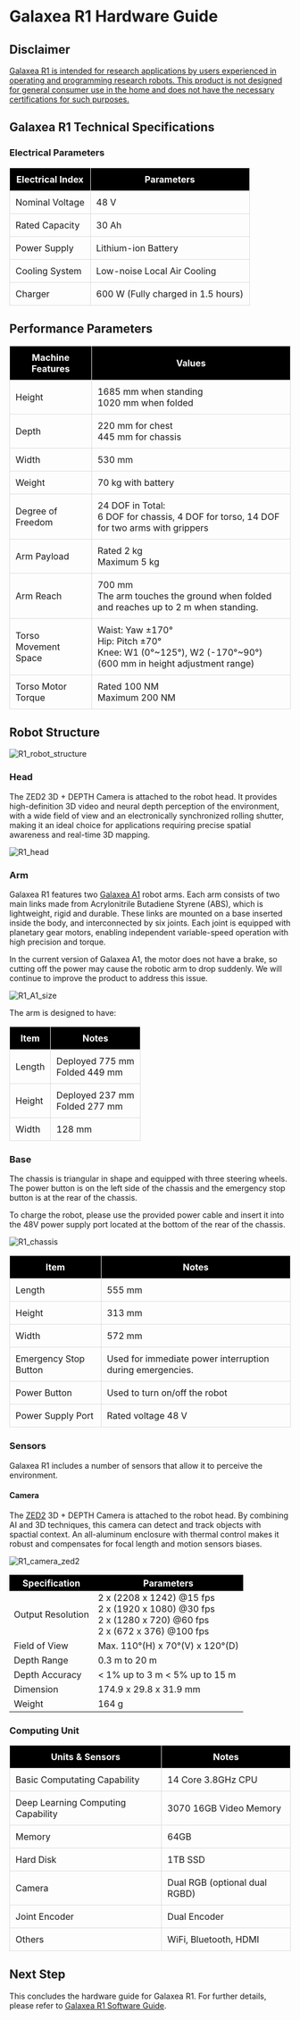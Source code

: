 # Galaxea R1 Hardware Guide

## Disclaimer

<u>Galaxea R1 is intended for research applications by users experienced in operating and programming research robots. This product is not designed for general consumer use in the home and does not have the necessary certifications for such purposes. </u>

## Galaxea R1 Technical Specifications

### Electrical Parameters

<table style="width: 100%; border-collapse: collapse;">
  <tr>
    <th style="background-color: black; color: white; vertical-align: middle; padding: 10px; border: 1px solid #ddd;">Electrical Index</th>
    <th style="background-color: black; color: white; vertical-align: middle; padding: 10px; border: 1px solid #ddd;">Parameters</th>
  </tr>
  <tr>
    <td style="vertical-align: middle; padding: 10px; border: 1px solid #ddd;">Nominal Voltage</td>
    <td style="vertical-align: middle; padding: 10px; border: 1px solid #ddd;">48 V</td>
  </tr>
  <tr>
    <td style="vertical-align: middle; padding: 10px; border: 1px solid #ddd;">Rated Capacity</td>
    <td style="vertical-align: middle; padding: 10px; border: 1px solid #ddd;">30 Ah</td>
  </tr>
  <tr>
    <td style="vertical-align: middle; padding: 10px; border: 1px solid #ddd;">Power Supply</td>
    <td style="vertical-align: middle; padding: 10px; border: 1px solid #ddd;">Lithium-ion Battery</td>
  </tr>
  <tr>
    <td style="vertical-align: middle; padding: 10px; border: 1px solid #ddd;">Cooling System</td>
    <td style="vertical-align: middle; padding: 10px; border: 1px solid #ddd;">Low-noise Local Air Cooling</td>
  </tr>
  <tr>
    <td style="vertical-align: middle; padding: 10px; border: 1px solid #ddd;">Charger</td>
    <td style="vertical-align: middle; padding: 10px; border: 1px solid #ddd;">600 W (Fully charged in 1.5 hours)</td>
  </tr>
</table>


## Performance Parameters

<table style="width: 100%; border-collapse: collapse;">
  <tr>
    <th style="background-color: black; color: white; vertical-align: middle; padding: 10px; border: 1px solid #ddd;">Machine Features</th>
    <th style="background-color: black; color: white; vertical-align: middle; padding: 10px; border: 1px solid #ddd;">Values</th>
  </tr>
  <tr>
    <td style="vertical-align: middle; padding: 10px; border: 1px solid #ddd;">Height</td>
    <td style="vertical-align: middle; padding: 10px; border: 1px solid #ddd;">1685 mm when standing <br />1020 mm when folded</td>
  </tr>
  <tr>
    <td style="vertical-align: middle; padding: 10px; border: 1px solid #ddd;">Depth</td>
    <td style="vertical-align: middle; padding: 10px; border: 1px solid #ddd;">220 mm for chest <br />445 mm for chassis</td>
  </tr>
  <tr>
    <td style="vertical-align: middle; padding: 10px; border: 1px solid #ddd;">Width</td>
    <td style="vertical-align: middle; padding: 10px; border: 1px solid #ddd;">530 mm</td>
  </tr>
  <tr>
    <td style="vertical-align: middle; padding: 10px; border: 1px solid #ddd;">Weight</td>
    <td style="vertical-align: middle; padding: 10px; border: 1px solid #ddd;">70 kg with battery</td>
  </tr>
  <tr>
    <td style="vertical-align: middle; padding: 10px; border: 1px solid #ddd;">Degree of Freedom</td>
    <td style="vertical-align: middle; padding: 10px; border: 1px solid #ddd;">24 DOF in Total: <br />6 DOF for chassis, 4 DOF for torso, 14 DOF for two arms with grippers</td>
  </tr>
  <tr>
    <td style="vertical-align: middle; padding: 10px; border: 1px solid #ddd;">Arm Payload</td>
    <td style="vertical-align: middle; padding: 10px; border: 1px solid #ddd;">Rated 2 kg<br />Maximum 5 kg</td>
  </tr>
  <tr>
    <td style="vertical-align: middle; padding: 10px; border: 1px solid #ddd;">Arm Reach</td>
    <td style="vertical-align: middle; padding: 10px; border: 1px solid #ddd;">700 mm <br />The arm touches the ground when folded and reaches up to 2 m when standing.</td>
  </tr>
  <tr>
    <td style="vertical-align: middle; padding: 10px; border: 1px solid #ddd;">Torso Movement Space</td>
    <td style="vertical-align: middle; padding: 10px; border: 1px solid #ddd;">Waist: Yaw ±170° <br />Hip: Pitch ±70° <br />Knee: W1 (0°~125°), W2 (-170°~90°) <br />(600 mm in height adjustment range)</td>
  </tr>
  <tr>
    <td style="vertical-align: middle; padding: 10px; border: 1px solid #ddd;">Torso Motor Torque</td>
    <td style="vertical-align: middle; padding: 10px; border: 1px solid #ddd;">Rated 100 NM<br />Maximum 200 NM</td>
  </tr>
</table>


## Robot Structure

![R1_robot_structure](assets/R1_robot_structure.png)

### Head

The ZED2 3D + DEPTH Camera is attached to the robot head. It provides high-definition 3D video and neural depth perception of the environment, with a wide field of view and an electronically synchronized rolling shutter, making it an ideal choice for applications requiring precise spatial awareness and real-time 3D mapping.

![R1_head](assets/R1_head.png)

### Arm

Galaxea R1 features two [Galaxea A1](docs/Introducing_Galaxea_Robot/product_info/A1.md) robot arms. Each arm consists of two main links made from Acrylonitrile Butadiene Styrene (ABS), which is lightweight, rigid and durable. These links are mounted on a base inserted inside the body, and interconnected by six joints. Each joint is equipped with planetary gear motors, enabling independent variable-speed operation with high precision and torque.

In the current version of Galaxea A1, the motor does not have a brake, so cutting off the power may cause the robotic arm to drop suddenly. We will continue to improve the product to address this issue.

![R1_A1_size](assets/R1_A1_size.png)

The arm is designed to have:

<table style="width: 100%; border-collapse: collapse;">
  <tr>
    <th style="background-color: black; color: white; vertical-align: middle; padding: 10px; border: 1px solid #ddd;">Item</th>
    <th style="background-color: black; color: white; vertical-align: middle; padding: 10px; border: 1px solid #ddd;">Notes</th>
  </tr>
  <tr>
    <td style="vertical-align: middle; padding: 10px; border: 1px solid #ddd;">Length</td>
    <td style="vertical-align: middle; padding: 10px; border: 1px solid #ddd;">Deployed 775 mm<br />Folded 449 mm</td>
  </tr>
  <tr>
    <td style="vertical-align: middle; padding: 10px; border: 1px solid #ddd;">Height</td>
    <td style="vertical-align: middle; padding: 10px; border: 1px solid #ddd;">Deployed 237 mm<br />Folded 277 mm</td>
  </tr>
  <tr>
    <td style="vertical-align: middle; padding: 10px; border: 1px solid #ddd;">Width</td>
    <td style="vertical-align: middle; padding: 10px; border: 1px solid #ddd;">128 mm</td>
  </tr>
</table>



### Base

The chassis is triangular in shape and equipped with three steering wheels. The power button is on the left side of the chassis and the emergency stop button is at the rear of the chassis.

To charge the robot, please use the provided power cable and insert it into the 48V power supply port located at the bottom of the rear of the chassis.

![R1_chassis](assets/R1_chassis.png)

<table style="width: 100%; border-collapse: collapse;">
  <tr>
    <th style="background-color: black; color: white; vertical-align: middle; padding: 10px; border: 1px solid #ddd;">Item</th>
    <th style="background-color: black; color: white; vertical-align: middle; padding: 10px; border: 1px solid #ddd;">Notes</th>
  </tr>
  <tr>
    <td style="vertical-align: middle; padding: 10px; border: 1px solid #ddd;">Length</td>
    <td style="vertical-align: middle; padding: 10px; border: 1px solid #ddd;">555 mm</td>
  </tr>
  <tr>
    <td style="vertical-align: middle; padding: 10px; border: 1px solid #ddd;">Height</td>
    <td style="vertical-align: middle; padding: 10px; border: 1px solid #ddd;">313 mm</td>
  </tr>
  <tr>
    <td style="vertical-align: middle; padding: 10px; border: 1px solid #ddd;">Width</td>
    <td style="vertical-align: middle; padding: 10px; border: 1px solid #ddd;">572 mm</td>
  </tr>
  <tr>
    <td style="vertical-align: middle; padding: 10px; border: 1px solid #ddd;">Emergency Stop Button</td>
    <td style="vertical-align: middle; padding: 10px; border: 1px solid #ddd;">Used for immediate power interruption during emergencies.</td>
  </tr>
  <tr>
    <td style="vertical-align: middle; padding: 10px; border: 1px solid #ddd;">Power Button</td>
    <td style="vertical-align: middle; padding: 10px; border: 1px solid #ddd;">Used to turn on/off the robot</td>
  </tr>
  <tr>
    <td style="vertical-align: middle; padding: 10px; border: 1px solid #ddd;">Power Supply Port</td>
    <td style="vertical-align: middle; padding: 10px; border: 1px solid #ddd;">Rated voltage 48 V</td>
  </tr>
</table>


### Sensors

Galaxea R1 includes a number of sensors that allow it to perceive the environment.

[//]: # (Galaxea R1 includes a number of sensors that allow it to perceive the environment:)

[//]: # ()
[//]: # (<table style="width: 100%; border-collapse: collapse;">)

[//]: # (  <tr>)

[//]: # (    <th style="background-color: black; color: white; vertical-align: middle; padding: 10px; border: 1px solid #ddd;">Units & Sensors</th>)

[//]: # (    <th style="background-color: black; color: white; vertical-align: middle; padding: 10px; border: 1px solid #ddd;">Notes</th>)

[//]: # (  </tr>)

[//]: # (  <tr>)

[//]: # (    <td style="vertical-align: middle; padding: 10px; border: 1px solid #ddd;">Basic Computing Capability</td>)

[//]: # (    <td style="vertical-align: middle; padding: 10px; border: 1px solid #ddd;">14 Core 3.8 GHz CPU</td>)

[//]: # (  </tr>)

[//]: # (  <tr>)

[//]: # (    <td style="vertical-align: middle; padding: 10px; border: 1px solid #ddd;">Deep Learning Computing Capability</td>)

[//]: # (    <td style="vertical-align: middle; padding: 10px; border: 1px solid #ddd;">3070 16 GB Video Memory</td>)

[//]: # (  </tr>)

[//]: # (  <tr>)

[//]: # (    <td style="vertical-align: middle; padding: 10px; border: 1px solid #ddd;">Memory</td>)

[//]: # (    <td style="vertical-align: middle; padding: 10px; border: 1px solid #ddd;">64 G</td>)

[//]: # (  </tr>)

[//]: # (  <tr>)

[//]: # (    <td style="vertical-align: middle; padding: 10px; border: 1px solid #ddd;">Hard Disk</td>)

[//]: # (    <td style="vertical-align: middle; padding: 10px; border: 1px solid #ddd;">1T SSD</td>)

[//]: # (  </tr>)

[//]: # (  <tr>)

[//]: # (    <td style="vertical-align: middle; padding: 10px; border: 1px solid #ddd;">Camera</td>)

[//]: # (    <td style="vertical-align: middle; padding: 10px; border: 1px solid #ddd;">Dual RGB &#40;optional dual RGBD&#41;</td>)

[//]: # (  </tr>)

[//]: # (  <tr>)

[//]: # (    <td style="vertical-align: middle; padding: 10px; border: 1px solid #ddd;">Joint Encoder</td>)

[//]: # (    <td style="vertical-align: middle; padding: 10px; border: 1px solid #ddd;">Dual Encoder</td>)

[//]: # (  </tr>)

[//]: # (  <tr>)

[//]: # (    <td style="vertical-align: middle; padding: 10px; border: 1px solid #ddd;">Others</td>)

[//]: # (    <td style="vertical-align: middle; padding: 10px; border: 1px solid #ddd;">WiFi, Bluetooth, HDMI</td>)

[//]: # (  </tr>)

[//]: # (</table>)

#### Camera

The [ZED2](https://www.stereolabs.com/products/zed-2) 3D + DEPTH Camera is attached to the robot head. By combining AI and 3D techniques, this camera can detect and track objects with spactial context. An all-aluminum enclosure with thermal control makes it robust and compensates for focal length and motion sensors biases.

![R1_camera_zed2](assets/R1_camera_zed2.png)

<table>
  <tr>
    <th style="background-color: black; color: white; vertical-align: middle;">Specification</th>
    <th style="background-color: black; color: white; vertical-align: middle;">Parameters</th>
  </tr>
  <tr>
    <td style="vertical-align: middle;">Output Resolution</td>
    <td>2 x (2208 x 1242) @15 fps <br />2 x (1920 x 1080) @30 fps <br />2 x (1280 x 720) @60 fps <br />2 x (672 x 376) @100 fps</td>
  </tr>
  <tr>
    <td style="vertical-align: middle;">Field of View</td>
    <td>Max. 110°(H) x 70°(V) x 120°(D)</td>
  </tr>
  <tr>
    <td style="vertical-align: middle;">Depth Range</td>
    <td>0.3 m to 20 m</td>
  </tr>
  <tr>
    <td style="vertical-align: middle;">Depth Accuracy</td>
    <td>&lt; 1% up to 3 m &lt; 5% up to 15 m</td>
  </tr>
  <tr>
    <td style="vertical-align: middle;">Dimension</td>
    <td>174.9 x 29.8 x 31.9 mm</td>
  </tr>
  <tr>
    <td style="vertical-align: middle;">Weight</td>
    <td>164 g</td>
  </tr>
</table>


### Computing Unit
<table style="width: 100%; border-collapse: collapse;">
  <tr>
    <th style="background-color: black; color: white; vertical-align: middle; padding: 10px; border: 1px solid #ddd;">Units & Sensors</th>
    <th style="background-color: black; color: white; vertical-align: middle; padding: 10px; border: 1px solid #ddd;">Notes</th>
  </tr>
  <tr>
    <td style="vertical-align: middle; padding: 10px; border: 1px solid #ddd;">Basic Computating Capability</td>
    <td style="vertical-align: middle; padding: 10px; border: 1px solid #ddd;">14 Core 3.8GHz CPU</td>
  </tr>
  <tr>
    <td style="vertical-align: middle; padding: 10px; border: 1px solid #ddd;">Deep Learning Computing Capability</td>
    <td style="vertical-align: middle; padding: 10px; border: 1px solid #ddd;">3070 16GB Video Memory</td>
  </tr>
  <tr>
    <td style="vertical-align: middle; padding: 10px; border: 1px solid #ddd;">Memory</td>
    <td style="vertical-align: middle; padding: 10px; border: 1px solid #ddd;">64GB</td>
  </tr>
  <tr>
    <td style="vertical-align: middle; padding: 10px; border: 1px solid #ddd;">Hard Disk</td>
    <td style="vertical-align: middle; padding: 10px; border: 1px solid #ddd;">1TB SSD</td>
  </tr>
  <tr>
    <td style="vertical-align: middle; padding: 10px; border: 1px solid #ddd;">Camera</td>
    <td style="vertical-align: middle; padding: 10px; border: 1px solid #ddd;">Dual RGB (optional dual RGBD)</td>
  </tr>
  <tr>
    <td style="vertical-align: middle; padding: 10px; border: 1px solid #ddd;">Joint Encoder</td>
    <td style="vertical-align: middle; padding: 10px; border: 1px solid #ddd;">Dual Encoder</td>
  </tr>
  <tr>
    <td style="vertical-align: middle; padding: 10px; border: 1px solid #ddd;">Others</td>
    <td style="vertical-align: middle; padding: 10px; border: 1px solid #ddd;">WiFi, Bluetooth, HDMI </td>
  </tr>
</table>

## Next Step
This concludes the hardware guide for Galaxea R1. For further details, please refer to [Galaxea R1 Software Guide](Software_Guide_firstmove.md).
